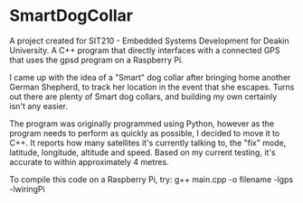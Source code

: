 # SmartDogCollar
A project created for SIT210 - Embedded Systems Development for Deakin University. A C++ program that directly interfaces with a connected GPS that uses the gpsd program on a Raspberry Pi.

I came up with the idea of a "Smart" dog collar after bringing home another German Shepherd, to track her location in the event that she escapes. Turns out there are plenty of Smart dog collars, and building my own certainly isn't any easier.

The program was originally programmed using Python, however as the program needs to perform as quickly as possible, I decided to move it to C++. It reports how many satellites it's currently talking to, the "fix" mode, latitude, longitude, altitude and speed. Based on my current testing, it's accurate to within approximately 4 metres.

To compile this code on a Raspberry Pi, try: g++ main.cpp -o filename -lgps -lwiringPi
